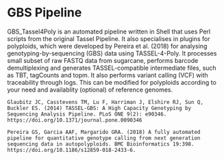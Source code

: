 # GBS Pipeline

GBS_Tassel4Poly is an automated pipeline written in Shell that uses Perl scripts from the original Tassel Pipeline. It also specialises in plugins for polyploids, which were developed by Pereira et al. (2018) for analysing genotyping-by-sequencing (GBS) data using TASSEL-4-Poly. It processes small subset of raw FASTQ data from sugarcane, performs barcode demultiplexing and generates TASSEL-compatible intermediate files, such as TBT, tagCounts and topm. It also performs variant calling (VCF) with traceability through logs. This can be modified for polyploids according to your need and availablity (optional) of reference genomes.





    Glaubitz JC, Casstevens TM, Lu F, Harriman J, Elshire RJ, Sun Q, Buckler ES. (2014) TASSEL-GBS: A High Capacity Genotyping by Sequencing Analysis Pipeline. PLoS ONE 9(2): e90346. https://doi.org/10.1371/journal.pone.0090346

    Pereira GS, Garcia AAF, Margarido GRA. (2018) A fully automated pipeline for quantitative genotype calling from next generation sequencing data in autopolyploids. BMC Bioinformatics 19:398. https://doi.org/10.1186/s12859-018-2433-6.


